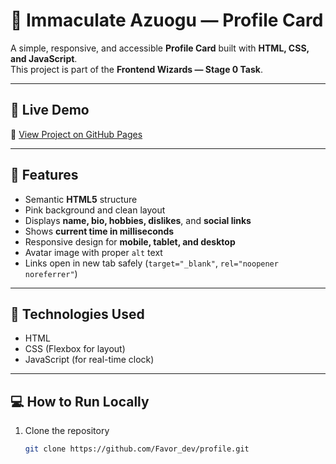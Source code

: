 # 🌸 Immaculate Azuogu — Profile Card

A simple, responsive, and accessible **Profile Card** built with **HTML, CSS, and JavaScript**.  
This project is part of the **Frontend Wizards — Stage 0 Task**.

---

## 🚀 Live Demo  
🔗 [View Project on GitHub Pages](https://favor-dev.github.io/profile/)

---

## 🧩 Features
- Semantic **HTML5** structure  
- Pink background and clean layout  
- Displays **name, bio, hobbies, dislikes**, and **social links**  
- Shows **current time in milliseconds**  
- Responsive design for **mobile, tablet, and desktop**  
- Avatar image with proper `alt` text  
- Links open in new tab safely (`target="_blank"`, `rel="noopener noreferrer"`)

---

## 🧠 Technologies Used
- HTML  
- CSS (Flexbox for layout)  
- JavaScript (for real-time clock)

---

## 💻 How to Run Locally
1. Clone the repository  
   ```bash
   git clone https://github.com/Favor_dev/profile.git
